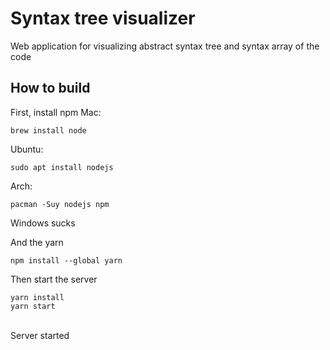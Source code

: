 # Syntax tree visualizer

Web application for visualizing abstract syntax tree and syntax array of the code

## How to build
First, install npm
Mac:
```shell
brew install node
```
Ubuntu:
```shell
sudo apt install nodejs
```
Arch:
```shell
pacman -Suy nodejs npm
```

Windows sucks

And the yarn
```shell
npm install --global yarn
```

Then start the server
```shell
yarn install 
yarn start
 ```
</br>Server started

